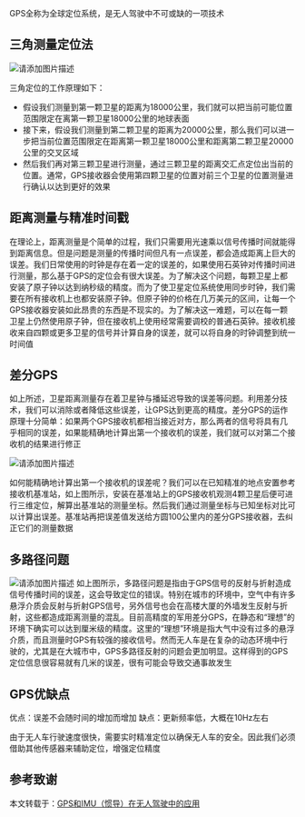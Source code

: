 GPS全称为全球定位系统，是无人驾驶中不可或缺的一项技术

## 三角测量定位法

![请添加图片描述](https://img-blog.csdnimg.cn/002f229023284f4c84b82d5ae6ece119.png)


三角定位的工作原理如下：
- 假设我们测量到第一颗卫星的距离为18000公里，我们就可以把当前可能位置范围限定在离第一颗卫星18000公里的地球表面
- 接下来，假设我们测量到第二颗卫星的距离为20000公里，那么我们可以进一步把当前位置范围限定在距离第一颗卫星18000公里和距离第二颗卫星20000公里的交叉区域
- 然后我们再对第三颗卫星进行测量，通过三颗卫星的距离交汇点定位出当前的位置。通常，GPS接收器会使用第四颗卫星的位置对前三个卫星的位置测量进行确认以达到更好的效果


## 距离测量与精准时间戳
在理论上，距离测量是个简单的过程，我们只需要用光速乘以信号传播时间就能得到距离信息。但是问题是测量的传播时间但凡有一点误差，都会造成距离上巨大的误差。我们日常使用的时钟是存在着一定的误差的，如果使用石英钟对传播时间进行测量，那么基于GPS的定位会有很大误差。为了解决这个问题，每颗卫星上都安装了原子钟以达到纳秒级的精度。而为了使卫星定位系统使用同步时钟，我们需要在所有接收机上也都安装原子钟。但原子钟的价格在几万美元的区间，让每一个GPS接收器安装如此昂贵的东西是不现实的。为了解决这一难题，可以在每一颗卫星上仍然使用原子钟，但在接收机上使用经常需要调校的普通石英钟。接收机接收来自四颗或更多卫星的信号并计算自身的误差，就可以将自身的时钟调整到统一时间值

## 差分GPS
如上所述，卫星距离测量存在着卫星钟与播延迟导致的误差等问题。利用差分技术，我们可以消除或者降低这些误差，让GPS达到更高的精度。差分GPS的运作原理十分简单：如果两个GPS接收机都相当接近对方，那么两者的信号将具有几乎相同的误差，如果能精确地计算出第一个接收机的误差，我们就可以对第二个接收机的结果进行修正

![请添加图片描述](https://img-blog.csdnimg.cn/6f677861eb954ffe84b13d1f31c0ca4b.png)

如何能精确地计算出第一个接收机的误差呢？我们可以在已知精准的地点安置参考接收机基准站，如上图所示，安装在基准站上的GPS接收机观测4颗卫星后便可进行三维定位，解算出基准站的测量坐标。然后我们通过测量坐标与已知坐标对比可以计算出误差。基准站再把误差值发送给方圆100公里内的差分GPS接收器，去纠正它们的测量数据

## 多路径问题
![请添加图片描述](https://img-blog.csdnimg.cn/4a05816b18f344f799acb80b2071258a.png)
如上图所示，多路径问题是指由于GPS信号的反射与折射造成信号传播时间的误差，这会导致定位的错误。特别在城市的环境中，空气中有许多悬浮介质会反射与折射GPS信号，另外信号也会在高楼大厦的外墙发生反射与折射，这些都造成距离测量的混乱。目前高精度的军用差分GPS，在静态和“理想”的环境下确实可以达到厘米级的精度。这里的“理想”环境是指大气中没有过多的悬浮介质，而且测量时GPS有较强的接收信号。然而无人车是在复杂的动态环境中行驶的，尤其是在大城市中，GPS多路径反射的问题会更加明显。这样得到的GPS定位信息很容易就有几米的误差，很有可能会导致交通事故发生

## GPS优缺点
优点：误差不会随时间的增加而增加
缺点：更新频率低，大概在10Hz左右

由于无人车行驶速度很快，需要实时精准定位以确保无人车的安全。因此我们必须借助其他传感器来辅助定位，增强定位精度



## 参考致谢
本文转载于：[GPS和IMU（惯导）在无人驾驶中的应用](https://blog.csdn.net/ywcpig/article/details/82886531)


